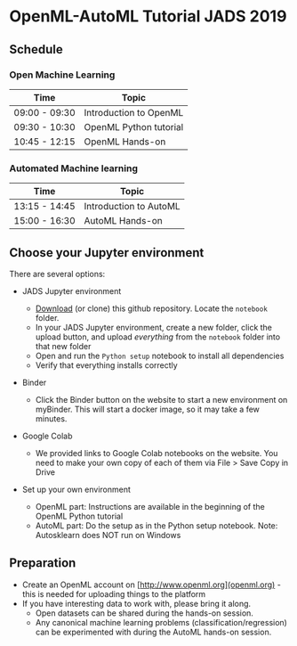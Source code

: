 # OpenML-AutoML Tutorial JADS 2019

## Schedule

### Open Machine Learning
| Time | Topic |
| --- | --- |
| 09:00 - 09:30 | Introduction to OpenML | 
| 09:30 - 10:30 | OpenML Python tutorial  |
| 10:45 - 12:15 | OpenML Hands-on |

### Automated Machine learning

| Time | Topic |
| --- | --- |
| 13:15 - 14:45 | Introduction to AutoML
| 15:00 - 16:30 | AutoML Hands-on

## Choose your Jupyter environment 
There are several options:
* JADS Jupyter environment
    - [Download](https://github.com/openml/openml-tutorial/archive/master.zip) (or clone) this github repository. Locate the `notebook` folder.
    - In your JADS Jupyter environment, create a new folder, click the upload button, and upload *everything* from the `notebook` folder into that new folder
    - Open and run the `Python setup` notebook to install all dependencies
    - Verify that everything installs correctly
    
* Binder
    - Click the Binder button on the website to start a new environment on myBinder. This will start a docker image, so it may take a few minutes.

* Google Colab
    - We provided links to Google Colab notebooks on the website. You need to make your own copy of each of them via File > Save Copy in Drive

* Set up your own environment
    - OpenML part: Instructions are available in the beginning of the OpenML Python tutorial
    - AutoML part: Do the setup as in the Python setup notebook. Note: Autosklearn does NOT run on Windows
    
## Preparation
* Create an OpenML account on [http://www.openml.org](openml.org) - this is needed for uploading things to the platform
* If you have interesting data to work with, please bring it along.
    - Open datasets can be shared during the hands-on session. 
    - Any canonical machine learning problems (classification/regression) can be experimented with during the AutoML hands-on session.
    
 
